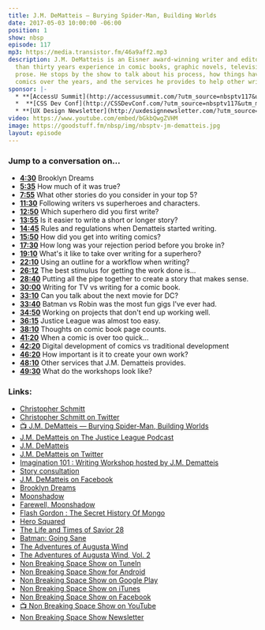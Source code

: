 ```yaml
---
title: J.M. DeMatteis — Burying Spider-Man, Building Worlds
date: 2017-05-03 10:00:00 -06:00
position: 1
show: nbsp
episode: 117
mp3: https://media.transistor.fm/46a9aff2.mp3
description: J.M. DeMatteis is an Eisner award-winning writer and editor with more
  than thirty years experience in comic books, graphic novels, television, film, and
  prose. He stops by the show to talk about his process, how things have changed in
  comics over the years, and the services he provides to help other writers.
sponsor: |-
  * **[AccessU Summit](http://accessusummit.com/?utm_source=nbsptv117&utm_medium=podcast&utm_campaign=accessusummit2017)** is a virtual conference on digital accessibility techniques and policies taking place online on May 18th. Early bird tickets now on sale at [AccessUSummit.com](http://accessusummit.com/?utm_source=nbsptv117&utm_medium=podcast&utm_campaign=accessusummit2017).
  *  **[CSS Dev Conf](http://CSSDevConf.com/?utm_source=nbsptv117&utm_medium=podcast&utm_campaign=cssdevconf2017)** — Conference dedicated to CSS and its super friend technologies like JavaScript, Sass, NPM, and more. A limited supply of Early Bird Tickets now on sale. [Register now!](http://CSSDevConf.com/?utm_source=nbsptv117&utm_medium=podcast&utm_campaign=cssdevconf2017)
  * **[UX Design Newsletter](http://uxdesignnewsletter.com/?utm_source=nbsptv117&utm_medium=podcast&utm_campaign=uxdesignnewsletter)** — A weekly free newsletter containing a collection of tutorials, articles, and videos about front-end design and development, plus tips on how to bring better engagement to the multi-device world curated by Christopher Schmitt. [Sign up now!](http://uxdesignnewsletter.com/?utm_source=nbsptv117&utm_medium=podcast&utm_campaign=uxdesignnewsletter)
video: https://www.youtube.com/embed/bGkbQwgZVHM
image: https://goodstuff.fm/nbsp/img/nbsptv-jm-dematteis.jpg
layout: episode
---
```


### Jump to a conversation on...


* **[4:30](#t=4:30)** Brooklyn Dreams
* **[5:35](#t=5:35)** How much of it was true?
* **[7:55](#t=7:55)** What other stories do you consider in your top 5?
* **[11:30](#t=11:30)** Following writers vs superheroes and characters.
* **[12:50](#t=12:50)** Which superhero did you first write?
* **[13:55](#t=13:55)** Is it easier to write a short or longer story?
* **[14:45](#t=14:45)** Rules and regulations when Dematteis started writing.
* **[15:50](#t=15:50)** How did you get into writing comics?
* **[17:30](#t=17:30)** How long was your rejection period before you broke in?
* **[19:10](#t=19:10)** What's it like to take over writing for a superhero?
* **[22:10](#t=22:10)** Using an outline for a workflow when writing?
* **[26:12](#t=26:12)** The best stimulus for getting the work done is...
* **[28:40](#t=28:40)** Putting all the pipe together to create a story that makes sense.
* **[30:00](#t=30:00)** Writing for TV vs writing for a comic book.
* **[33:10](#t=33:10)** Can you talk about the next movie for DC?
* **[33:40](#t=33:40)** Batman vs Robin was the most fun gigs I've ever had.
* **[34:50](#t=34:50)** Working on projects that don't end up working well.
* **[36:15](#t=36:15)** Justice League was almost too easy.
* **[38:10](#t=38:10)** Thoughts on comic book page counts.
* **[41:20](#t=41:20)** When a comic is over too quick...
* **[42:20](#t=42:20)** Digital development of comics vs traditional development
* **[46:20](#t=46:20)** How important is it to create your own work?
* **[48:10](#t=48:10)** Other services that J.M. Dematteis provides.
* **[49:30](#t=49:30)** What do the workshops look like?


### Links:

* [Christopher Schmitt](http://Christopher.org)
* [Christopher Schmitt on Twitter](https://twitter.com/teleject)
* [📺 J.M. DeMatteis — Burying Spider-Man, Building Worlds](https://youtu.be/bGkbQwgZVHM)
* [J.M. DeMatteis on The Justice League Podcast](http://fireandwaterpodcast.com/podcast/jli-10z/)
* [J.M. DeMatteis](http://www.jmdematteis.com)
* [J.M. DeMatteis on Twitter](https://twitter.com/JMDeMatteis)
* [Imagination 101 &#58; Writing Workshop hosted by J.M. Dematteis](http://www.jmdematteis.com/p/workshops_3.html)
* [Story consultation](http://www.jmdematteis.com/p/story-consultation.html)
* [J.M. DeMatteis on Facebook](https://www.facebook.com/jmdematteis/)
* [Brooklyn Dreams](https://www.amazon.com/Brooklyn-Dreams-J-M-DeMatteis/dp/1613770804)
* [Moonshadow](https://www.amazon.com/Moonshadow-J-M-DeMatteis/dp/0871355558/)
* [Farewell, Moonshadow](https://www.amazon.com/Farewell-Moonshadow-J-Dematteis/dp/1563892383/)
* [Flash Gordon &#58; The Secret History Of Mongo](https://www.amazon.com/Flash-Gordon-Secret-History-Mongo/dp/0956125948)
* [Hero Squared](https://www.amazon.com/Hero-Squared-Omnibus-Keith-Giffen/dp/1608869989/)
* [The Life and Times of Savior 28](http://www.goodreads.com/book/show/6410299-life-and-times-of-savior-28?from_search=true)
* [Batman: Going Sane](https://www.amazon.com/Batman-Going-Sane-J-M-Dematteis/dp/1401218210/)
* [The Adventures of Augusta Wind](https://www.amazon.com/Adventures-Augusta-Wind-J-DeMatteis/dp/161377608X)
* [The Adventures of Augusta Wind, Vol. 2](https://www.amazon.com/Adventures-Augusta-Wind-Vol-Story/dp/1631402498/)
* [Non Breaking Space Show on TuneIn](http://tunein.com/radio/Non-Breaking-Space-Show-p885155/)
* [Non Breaking Space Show for Android](http://subscribeonandroid.com/feeds.goodstuff.fm/nbsp)
* [Non Breaking Space Show on Google Play](https://playmusic.app.goo.gl/?ibi=com.google.PlayMusic&isi=691797987&ius=googleplaymusic&link=https://play.google.com/music/m/Iw5ik6iwalo5vmda5rqyrotdney?t%3DNon_Breaking_Space_Show%26pcampaignid%3DMKT-na-all-co-pr-mu-pod-16)
* [Non Breaking Space Show on iTunes](https://itunes.apple.com/ca/podcast/non-breaking-space-show/id507162981?mt=2&ign-mpt=uo%3D4)
* [Non Breaking Space Show on Facebook](https://www.facebook.com/nbsptv)
* [📺 Non Breaking Space Show on YouTube](https://www.youtube.com/channel/UC--mqA75V3CM8hxId0l7e_g?sub_confirmation=1)
* [Non Breaking Space Show Newsletter](http://newsletter.nonbreakingspace.tv/)
